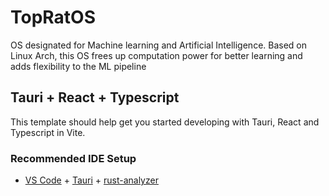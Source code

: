 # TopRatOS

OS designated for Machine learning and Artificial Intelligence. Based on Linux Arch, this OS frees up computation power for better learning and adds flexibility to the ML pipeline

## Tauri + React + Typescript

This template should help get you started developing with Tauri, React and Typescript in Vite.

### Recommended IDE Setup

- [VS Code](https://code.visualstudio.com/) + [Tauri](https://marketplace.visualstudio.com/items?itemName=tauri-apps.tauri-vscode) + [rust-analyzer](https://marketplace.visualstudio.com/items?itemName=rust-lang.rust-analyzer)
